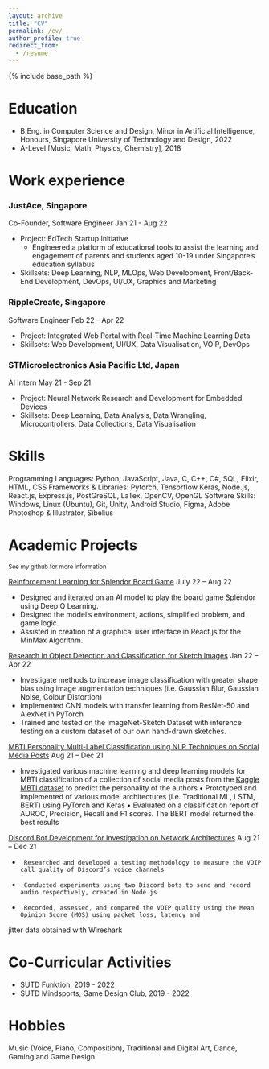 ```yaml
---
layout: archive
title: "CV"
permalink: /cv/
author_profile: true
redirect_from:
  - /resume
---
```


{% include base_path %}


Education
======
* B.Eng. in Computer Science and Design, Minor in Artificial Intelligence, Honours, Singapore University of Technology and Design, 2022
* A-Level [Music, Math, Physics, Chemistry], 2018


Work experience
======
### JustAce, Singapore
Co-Founder, Software Engineer
Jan 21 - Aug 22
  * Project: EdTech Startup Initiative
    * Engineered a platform of educational tools to assist the learning and engagement of parents and students aged 10-19 
under Singapore’s education syllabus
  * Skillsets: Deep Learning, NLP, MLOps, Web Development, Front/Back-End Development, DevOps, UI/UX, Graphics and Marketing

### RippleCreate, Singapore
Software Engineer
Feb 22 - Apr 22
  * Project: Integrated Web Portal with Real-Time Machine Learning Data
  * Skillsets: Web Development, UI/UX, Data Visualisation, VOIP, DevOps

### STMicroelectronics Asia Pacific Ltd, Japan 
AI Intern
May 21 - Sep 21
  * Project: Neural Network Research and Development for Embedded Devices
  * Skillsets: Deep Learning, Data Analysis, Data Wrangling, Microcontrollers, Data Collections, Data Visualisation


Skills
======
Programming Languages: Python, JavaScript, Java, C, C++, C#, SQL, Elixir, HTML, CSS
Frameworks & Libraries: Pytorch, Tensorflow Keras, Node.js, React.js, Express.js, PostGreSQL, LaTex, OpenCV, OpenGL 
Software Skills: Windows, Linux (Ubuntu), Git, Unity, Android Studio, Figma, Adobe Photoshop & Illustrator, Sibelius 


Academic Projects
======
<sub>See my github for more information</sub>

[Reinforcement Learning for Splendor Board Game](https://github.com/omnifarter/50.021-Splendor-AI/tree/feat/rl_model)
July 22 – Aug 22
  * Designed and iterated on an AI model to play the board game Splendor using Deep Q Learning.
  * Designed the model’s environment, actions, simplified problem, and game logic.
  * Assisted in creation of a graphical user interface in React.js for the MinMax Algorithm.

[Research in Object Detection and Classification for Sketch Images](https://github.com/nugglet/50.035-CV-Project/)
Jan 22 – Apr 22
  * Investigate methods to increase image classification with greater shape bias using image augmentation techniques (i.e. 
Gaussian Blur, Gaussian Noise, Colour Distortion)
  * Implemented CNN models with transfer learning from ResNet-50 and AlexNet in PyTorch
  * Trained and tested on the ImageNet-Sketch Dataset with inference testing on a custom dataset of our own hand-drawn 
sketches.

[MBTI Personality Multi-Label Classification using NLP Techniques on Social Media Posts](https://github.com/nugglet/MBTI-Personality-Classification)
Aug 21 – Dec 21
  * Investigated various machine learning and deep learning models for MBTI classification of a collection of social media 
posts from the [Kaggle MBTI dataset](https://www.kaggle.com/datasnaek/mbti-type) to predict the personality of the authors
• Prototyped and implemented of various model architectures (i.e. Traditional ML, LSTM, BERT) using PyTorch and Keras
• Evaluated on a classification report of AUROC, Precision, Recall and F1 scores. The BERT model returned the best results

[Discord Bot Development for Investigation on Network Architectures](https://github.com/nugglet/Discord-Networks-Project)
Aug 21 – Dec 21
  *      Researched and developed a testing methodology to measure the VOIP call quality of Discord’s voice channels
  *      Conducted experiments using two Discord bots to send and record audio respectively, created in Node.js
  *      Recorded, assessed, and compared the VOIP quality using the Mean Opinion Score (MOS) using packet loss, latency and 
jitter data obtained with Wireshark

Co-Curricular Activities
======
* SUTD Funktion, 2019 - 2022
* SUTD Mindsports, Game Design Club, 2019 - 2022

Hobbies
======
Music (Voice, Piano, Composition), Traditional and Digital Art, Dance, Gaming and Game Design